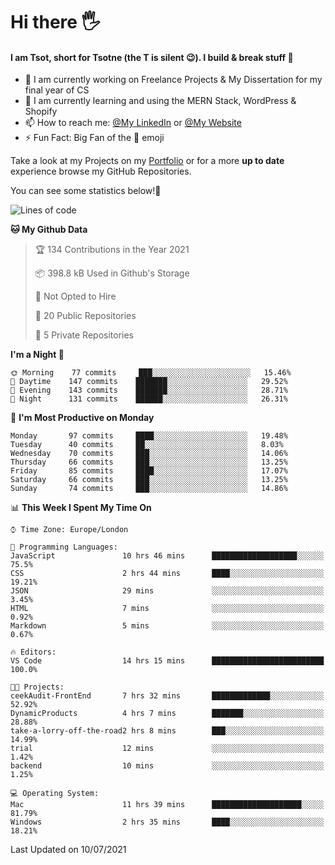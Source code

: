 # Hi there :raised_hand_with_fingers_splayed:
#### I am Tsot, short for Tsotne (the T is silent :wink:). I build & break stuff :space_invader:
- :telescope: I am currently working on Freelance Projects & My Dissertation for my final year of CS
- :seedling: I am currently learning and using the MERN Stack, WordPress & Shopify
- :mailbox: How to reach me: [@My LinkedIn](https://www.linkedin.com/in/tsotne-gvadzabia/) or [@My Website](https://tsotnegvadzabia.me/contact)
- :zap: Fun Fact: Big Fan of the :space_invader: emoji

Take a look at my Projects on my [Portfolio](https://tsotnegvadzabia.me/) or for a more **up to date** experience browse my GitHub Repositories.

You can see some statistics below!:space_invader:
<!--START_SECTION:waka-->
![Lines of code](https://img.shields.io/badge/From%20Hello%20World%20I%27ve%20Written-3.5%20million%20lines%20of%20code-blue)

**🐱 My Github Data** 

> 🏆 134 Contributions in the Year 2021
 > 
> 📦 398.8 kB Used in Github's Storage 
 > 
> 🚫 Not Opted to Hire
 > 
> 📜 20 Public Repositories 
 > 
> 🔑 5 Private Repositories  
 > 
**I'm a Night 🦉** 

```text
🌞 Morning    77 commits     ███░░░░░░░░░░░░░░░░░░░░░░   15.46% 
🌆 Daytime    147 commits    ███████░░░░░░░░░░░░░░░░░░   29.52% 
🌃 Evening    143 commits    ███████░░░░░░░░░░░░░░░░░░   28.71% 
🌙 Night      131 commits    ██████░░░░░░░░░░░░░░░░░░░   26.31%

```
📅 **I'm Most Productive on Monday** 

```text
Monday       97 commits     ████░░░░░░░░░░░░░░░░░░░░░   19.48% 
Tuesday      40 commits     ██░░░░░░░░░░░░░░░░░░░░░░░   8.03% 
Wednesday    70 commits     ███░░░░░░░░░░░░░░░░░░░░░░   14.06% 
Thursday     66 commits     ███░░░░░░░░░░░░░░░░░░░░░░   13.25% 
Friday       85 commits     ████░░░░░░░░░░░░░░░░░░░░░   17.07% 
Saturday     66 commits     ███░░░░░░░░░░░░░░░░░░░░░░   13.25% 
Sunday       74 commits     ███░░░░░░░░░░░░░░░░░░░░░░   14.86%

```


📊 **This Week I Spent My Time On** 

```text
⌚︎ Time Zone: Europe/London

💬 Programming Languages: 
JavaScript               10 hrs 46 mins      ███████████████████░░░░░░   75.5% 
CSS                      2 hrs 44 mins       ████░░░░░░░░░░░░░░░░░░░░░   19.21% 
JSON                     29 mins             ░░░░░░░░░░░░░░░░░░░░░░░░░   3.45% 
HTML                     7 mins              ░░░░░░░░░░░░░░░░░░░░░░░░░   0.92% 
Markdown                 5 mins              ░░░░░░░░░░░░░░░░░░░░░░░░░   0.67%

🔥 Editors: 
VS Code                  14 hrs 15 mins      █████████████████████████   100.0%

🐱‍💻 Projects: 
ceekAudit-FrontEnd       7 hrs 32 mins       █████████████░░░░░░░░░░░░   52.92% 
DynamicProducts          4 hrs 7 mins        ███████░░░░░░░░░░░░░░░░░░   28.88% 
take-a-lorry-off-the-road2 hrs 8 mins        ███░░░░░░░░░░░░░░░░░░░░░░   14.99% 
trial                    12 mins             ░░░░░░░░░░░░░░░░░░░░░░░░░   1.42% 
backend                  10 mins             ░░░░░░░░░░░░░░░░░░░░░░░░░   1.25%

💻 Operating System: 
Mac                      11 hrs 39 mins      ████████████████████░░░░░   81.79% 
Windows                  2 hrs 35 mins       ████░░░░░░░░░░░░░░░░░░░░░   18.21%

```


 Last Updated on 10/07/2021
<!--END_SECTION:waka-->
